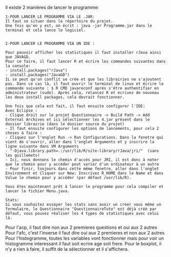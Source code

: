 Il existe 2 manières de lancer le programme:


	1-POUR LANCER LE PROGRAMME VIA LE .JAR:
	Il faut se situer dans le répertoire du projet.
	Une fois qu'on y est, on écrit : java -jar Programme.jar dans le terminal et cela lance le logiciel.


	2-POUR LANCER LE PROGRAMME VIA UN IDE :

	Pour pouvoir afficher les statistiques il faut installer rJava ainsi que JAVAGD.
	Pour ce faire, il faut lancer R et écrire les commandes suivantes dans la console: 
	- install.packages("rJava")
	- install.packages("JavaGD")
	IL se peut qu'un conflit se crée et que les librairies ne s'ajoutent pas. Dans ce cas là, il faut ouvrir le terminal de linux et écrire la commande suivante : $ R CMD javareconf après s'être authentifier en administrateur (sudo). Après cela, relancez R et écrivez de nouveau les deux install packages, cela devrait fonctionner.

	Une fois que cela est fait, il faut ensuite configurer l'IDE:
	Avec Eclipse :
	- Clique droit sur le projet Questionnaire -> Build Path -> Add External Archives et ici sélectionner les 4.jar présent dans le dossier librairie (dans le dossier source du projet)
	- Il faut ensuite configurer les options de lancements, pour cela 2 choses à faire :
	- Cliquez sur l'onglet Run -> Run Configurations. Dans la fenetre qui vient de s'ouvrir, aller dans l'onglet Arguments et y inscrire la ligne suivante dans VM Arguments 
	- "-Djava.library.path=.:/usr/lib/R/site-library/rJava/jri/"  (sans les guillemets)
	- Ici, nous donnons le chemin d'accès pour JRI, il est donc à noter que le chemin pour y accéder peut varier d'un ordinateur à un autre
	- Pour finir, toujours dans cette même fenetre, aller dans l'onglet Environment et Cliquer sur New: Inscrivez R_HOME dans le Name et dans Value le chemin pour y accéder (par défaut /usr/lib/R).

	Vous êtes maintenant prêt à lancer le programme pour cela compiler et lancer le fichier Menu.java. 

	Stats:
	Si vous souhaitez essayer les stats sans avoir un creer vous même un formulaire, le Questionnaire "QuestionnaireTuto" est déjà créé par défaut, vous pouvez réaliser les 4 types de statistiques avec celui là.
Pour l'acp, il faut dire non aux 2 premieres questions et oui aux 2 autres
Pour l'afc, c'est l'inverse il faut dire oui aux 2 premieres et non aux 2 autres
Pour l'histogramme, toutes les variables vont fonctionner mais pour voir un histogramme interessant il faut soit ecrire age soit frere.
Pour le boxplot, il n'y a rien à faire, il suffit de la sélectionner et il s'affichera.
